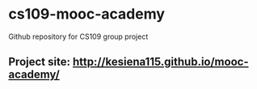 # cs109-mooc-academy
Github repository for CS109 group project 

## Project site: http://kesiena115.github.io/mooc-academy/
